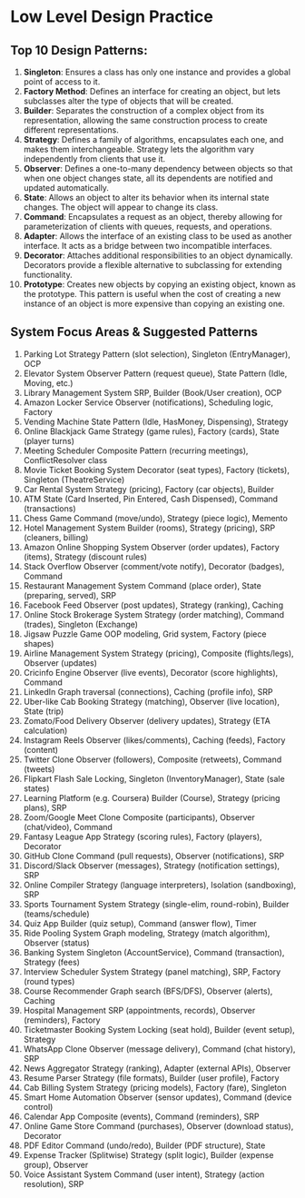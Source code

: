 # Low Level Design Practice

## Top 10 Design Patterns:

1. **Singleton**: Ensures a class has only one instance and provides a global point of access to it.
2. **Factory Method**: Defines an interface for creating an object, but lets subclasses alter the type of objects that will be created.
3. **Builder**: Separates the construction of a complex object from its representation, allowing the same construction process to create different representations.
4. **Strategy**: Defines a family of algorithms, encapsulates each one, and makes them interchangeable. Strategy lets the algorithm vary independently from clients that use it.
5. **Observer**: Defines a one-to-many dependency between objects so that when one object changes state, all its dependents are notified and updated automatically.
6. **State**: Allows an object to alter its behavior when its internal state changes. The object will appear to change its class.
7. **Command**: Encapsulates a request as an object, thereby allowing for parameterization of clients with queues, requests, and operations.
8. **Adapter**: Allows the interface of an existing class to be used as another interface. It acts as a bridge between two incompatible interfaces.
9. **Decorator**: Attaches additional responsibilities to an object dynamically. Decorators provide a flexible alternative to subclassing for extending functionality.
10. **Prototype**: Creates new objects by copying an existing object, known as the prototype. This pattern is useful when the cost of creating a new instance of an object is more expensive than copying an existing one.

## System Focus Areas & Suggested Patterns

1) Parking Lot Strategy Pattern (slot selection), Singleton
   (EntryManager), OCP
2) Elevator System Observer Pattern (request queue), State Pattern (Idle,
   Moving, etc.)
3) Library Management System SRP, Builder (Book/User creation), OCP
4) Amazon Locker Service Observer (notifications), Scheduling logic, Factory
5) Vending Machine State Pattern (Idle, HasMoney, Dispensing), Strategy
6) Online Blackjack Game Strategy (game rules), Factory (cards), State (player turns)
7) Meeting Scheduler Composite Pattern (recurring meetings), ConflictResolver
   class
8) Movie Ticket Booking System Decorator (seat types), Factory (tickets), Singleton
   (TheatreService)
9) Car Rental System Strategy (pricing), Factory (car objects), Builder
10) ATM State (Card Inserted, Pin Entered, Cash Dispensed),
    Command (transactions)
11) Chess Game Command (move/undo), Strategy (piece logic), Memento
12) Hotel Management System Builder (rooms), Strategy (pricing), SRP (cleaners, billing)
13) Amazon Online Shopping System Observer (order updates), Factory (items), Strategy
    (discount rules)
14) Stack Overflow Observer (comment/vote notify), Decorator (badges),
    Command
15) Restaurant Management System Command (place order), State (preparing, served), SRP
16) Facebook Feed Observer (post updates), Strategy (ranking), Caching
17) Online Stock Brokerage System Strategy (order matching), Command (trades), Singleton
    (Exchange)
18) Jigsaw Puzzle Game OOP modeling, Grid system, Factory (piece shapes)
19) Airline Management System Strategy (pricing), Composite (flights/legs), Observer
    (updates)
20) Cricinfo Engine Observer (live events), Decorator (score highlights),
    Command
21) LinkedIn Graph traversal (connections), Caching (profile info), SRP
22) Uber-like Cab Booking Strategy (matching), Observer (live location), State (trip)
23) Zomato/Food Delivery Observer (delivery updates), Strategy (ETA calculation)
24) Instagram Reels Observer (likes/comments), Caching (feeds), Factory
    (content)
25) Twitter Clone Observer (followers), Composite (retweets), Command
    (tweets)
26) Flipkart Flash Sale Locking, Singleton (InventoryManager), State (sale states)
27) Learning Platform (e.g. Coursera) Builder (Course), Strategy (pricing plans), SRP
28) Zoom/Google Meet Clone Composite (participants), Observer (chat/video),
    Command
29) Fantasy League App Strategy (scoring rules), Factory (players), Decorator
30) GitHub Clone Command (pull requests), Observer (notifications), SRP
31) Discord/Slack Observer (messages), Strategy (notification settings), SRP
32) Online Compiler Strategy (language interpreters), Isolation (sandboxing),
    SRP
33) Sports Tournament System Strategy (single-elim, round-robin), Builder
    (teams/schedule)
34) Quiz App Builder (quiz setup), Command (answer flow), Timer
35) Ride Pooling System Graph modeling, Strategy (match algorithm), Observer
    (status)
36) Banking System Singleton (AccountService), Command (transaction),
    Strategy (fees)
37) Interview Scheduler System Strategy (panel matching), SRP, Factory (round types)
38) Course Recommender Graph search (BFS/DFS), Observer (alerts), Caching
39) Hospital Management SRP (appointments, records), Observer (reminders),
    Factory
40) Ticketmaster Booking System Locking (seat hold), Builder (event setup), Strategy
41) WhatsApp Clone Observer (message delivery), Command (chat history),
    SRP
42) News Aggregator Strategy (ranking), Adapter (external APIs), Observer
43) Resume Parser Strategy (file formats), Builder (user profile), Factory
44) Cab Billing System Strategy (pricing models), Factory (fare), Singleton
45) Smart Home Automation Observer (sensor updates), Command (device control)
46) Calendar App Composite (events), Command (reminders), SRP
47) Online Game Store Command (purchases), Observer (download status),
    Decorator
48) PDF Editor Command (undo/redo), Builder (PDF structure), State
49) Expense Tracker (Splitwise) Strategy (split logic), Builder (expense group), Observer
50) Voice Assistant System Command (user intent), Strategy (action resolution), SRP